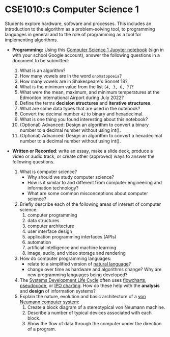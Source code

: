 # CSE1010:s Computer Science 1

Students explore hardware, software and processes. This includes an introduction to the algorithm as a problem-solving tool, to programming languages in general and to the role of programming as a tool for implementing algorithms.

* **Programming:** Using this [Computer Science 1 Jupyter notebook](https://hub.callysto.ca/jupyter/hub/user-redirect/git-pull?repo=https%3A%2F%2Fgithub.com%2Fcallysto%2Fcurriculum-notebooks&branch=master&subPath=TechnologyStudies/ComputerScience1/computer-science-1.ipynb&depth=1) (sign in with your school Google account), answer the following questions in a document to be submitted:
    1. What is an algorithm?
    1. How many vowels are in the word `onomatopoeia`?
    1. How many vowels are in Shakespeare's Sonnet 18?
    1. What is the minimum value from the list `[4, 3, 6, 7]`?
    1. What were the mean, maximum, and minimum temperatures at the Edmonton International Airport during July 2022?
    1. Define the terms **decision structures** and **iterative structures**.
    1. What are some data types that are used in the notebook?
    1. Convert the decimal number `42` to binary and hexadecimal.
    1. What is one thing you found interesting about this notebook?
    1. (Optional) Advanced: Design an algorithm to convert a binary number to a decimal number without using int().
    1. (Optional) Advanced: Design an algorithm to convert a hexadecimal number to a decimal number without using int().

* **Written or Recorded**: write an essay, make a slide deck, produce a video or audio track, or create other (approved) ways to answer the following questions.
    1. What is computer science?
        * Why should we study computer science?
        * How is it similar to and different from computer engineering and information technology?
        * What are some common misconceptions about computer science?
    1. Briefly describe each of the following areas of interest of computer science:
        1. computer programming
        1. data structures
        1. computer architecture
        1. user interface design
        1. application programming interfaces (APIs)
        1. automation
        1. artificial intelligence and machine learning
        1. image, audio, and video storage and rendering
    1. How do computer programming languages:
        * relate to a simplified version of [natural language](https://en.wikipedia.org/wiki/Natural_language)?
        * change over time as hardware and algorithms change? Why are new programming languages being developed?
    1. The [Systems Development Life Cycle](https://en.wikipedia.org/wiki/Systems_development_life_cycle) often uses [flowcharts](https://en.wikipedia.org/wiki/Flowchart), [pseudocode](https://en.wikipedia.org/wiki/Pseudocode), or [IPO charting](https://en.wikipedia.org/wiki/IPO_model). How do these help with the **analysis** and **design** of information systems?
    1. Explain the nature, evolution and basic architecture of a [von Neumann computer system](https://en.wikipedia.org/wiki/Von_Neumann_architecture):
        1. Create a block diagram of a stereotypical von Neumann machine.
        1. Describe a number of typical devices associated with each block.
        1. Show the flow of data through the computer under the direction of a program.


